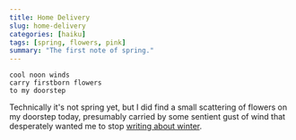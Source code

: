 ```yaml
---
title: Home Delivery
slug: home-delivery
categories: [haiku]
tags: [spring, flowers, pink]
summary: "The first note of spring."
---
```


```
cool noon winds
carry firstborn flowers
to my doorstep
```

Technically it's not spring yet, but I did find a small scattering of flowers on my doorstep today, presumably carried by some sentient gust of wind that desperately wanted me to stop [writing about winter][1].

[1]: https://wirehaiku.org/posts/transparencies/
